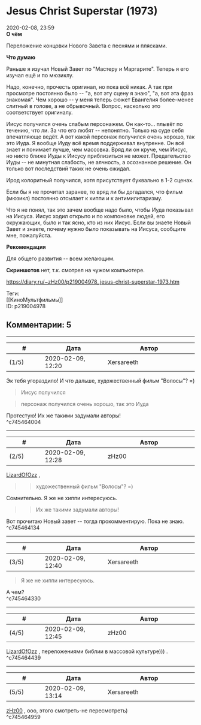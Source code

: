 Jesus Christ Superstar (1973)
=============================

  
2020-02-08, 23:59  
  **О чём**    
   
 Переложение концовки Нового Завета с песнями и плясками.   
   
  **Что думаю**    
   
 Раньше я изучал Новый Завет по "Мастеру и Маргарите". Теперь я его изучал ещё и по мюзиклу.   
   
 Надо, конечно, прочесть оригинал, но пока всё никак. А так при просмотре постоянно было -- "а, вот эту сцену я знаю", "а, вот эта фраз знакомая". Чем хорошо -- у меня теперь сюжет Евангелия более-менее слитный в голове, а не обрывочный. Вопрос, насколько это соответствует оригиналу.   
   
 Иисус получился очень слабым персонажем. Он как-то... плывёт по течению, что ли. За что его любят -- непонятно. Только на суде себя впечатляюще ведёт. А вот какой персонаж получился очень хорошо, так это Иуда. Я вообще Иуду всё время поддерживал внутренне. Он всё знает и понимает лучше, чем массовка. Вряд ли он круче, чем Иисус, но никто ближе Иуды к Иисусу приблизиться не может. Предательство Иуды -- не минутная слабость, не алчность, а осознанное решение. Он только вот последствий таких не очень ожидал.   
   
 Ирод колоритный получился, хотя присутствует буквально в 1-2 сценах.   
   
 Если бы я не прочитал заранее, то вряд ли бы догадался, что фильм (мюзикл) постоянно отсылает к хиппи и к антимилитаризму.   
   
 Что я не понял, так это зачем вообще надо было, чтобы Иуда показывал на Иисуса. Иисус ходил открыто и по компоновке людей, его окружающих, было и так ясно, кто из них Иисус. Если вы знаете Новый Завет и знаете, почему нужно было показывать на Иисуса, сообщите мне, пожалуйста.   
   
  **Рекомендация**    
   
 Для общего развития -- всем желающим.   
   
  **Скриншотов**  нет, т.к. смотрел на чужом компьютере.   
  
<https://diary.ru/~zHz00/p219004978_jesus-christ-superstar-1973.htm>  
  
Теги:  
[[КиноМультфильмы]]  
ID: p219004978  


Комментарии: 5
--------------

  


---



|         #         |              Дата              |                     Автор                     |           ID           |
| --- | --- | --- | --- |
| (1/5) | 2020-02-09, 12:20 | Xersareeth | c745464004 |

  
 Эк тебя угораздило! И что дальше, художественный фильм "Волосы"? =)   
   
 
>  Иисус получился 

 
>  персонаж получился очень хорошо, так это Иуда 

   
   
 Протестую! Их же такими задумали авторы!   
 ^c745464004

---



|         #         |              Дата              |                     Автор                     |           ID           |
| --- | --- | --- | --- |
| (2/5) | 2020-02-09, 12:28 | zHz00 | c745464134 |

  
  [LizardOfOzz](http://LizardsBurrow.diary.ru "One more night")  ,   
 >> художественный фильм "Волосы"? =)   
   
 Сомнительно. Я же не хиппи интересуюсь.   
   
 >>Их же такими задумали авторы!   
   
 Вот прочитаю Новый завет -- тогда прокомментирую. Пока не знаю.   
 ^c745464134

---



|         #         |              Дата              |                     Автор                     |           ID           |
| --- | --- | --- | --- |
| (3/5) | 2020-02-09, 12:40 | Xersareeth | c745464330 |

  
 
>  Я же не хиппи интересуюсь. 

 А чем?   
 ^c745464330

---



|         #         |              Дата              |                     Автор                     |           ID           |
| --- | --- | --- | --- |
| (4/5) | 2020-02-09, 12:45 | zHz00 | c745464439 |

  
  [LizardOfOzz](http://LizardsBurrow.diary.ru "One more night")  , переложениями библии в массовой культуре))) .   
 ^c745464439

---



|         #         |              Дата              |                     Автор                     |           ID           |
| --- | --- | --- | --- |
| (5/5) | 2020-02-09, 13:14 | Xersareeth | c745464959 |

  
  [zHz00](https://zHz00.diary.ru "Untitled")  , ооо, этого смотреть-не пересмотреть)   
 ^c745464959